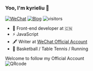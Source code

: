 ### Yoo, I'm kyrieliu 👋

[![WeChat](https://img.shields.io/badge/WeChat-Click%20to%20follow-%2307C160)](https://camo.githubusercontent.com/8ff07c44e0cd1a6155a210ac9bb1903be4dcf591e9537cc50709585827784100/68747470733a2f2f6b797269656c69752e636e2f696d616765732f7172636f6465322e6a7067)
[![Blog](https://img.shields.io/badge/Blog-Almost%20abandoned-blue)](https://kyrieliu.cn)
![visitors](https://visitor-badge.glitch.me/badge?page_id=KKKyrie.KKKyrie&right_color=red)


- 🍻 Front-end developer at 🇨🇳 
- ⚡ JavaScript
- 🖋 Writer at [WeChat Official Account](https://camo.githubusercontent.com/8ff07c44e0cd1a6155a210ac9bb1903be4dcf591e9537cc50709585827784100/68747470733a2f2f6b797269656c69752e636e2f696d616765732f7172636f6465322e6a7067)
- 🏃 Basketball / Table Tennis / Running  

  
 Welcome to follow my Official Account  
 ![QRcode](https://kyrieliu.cn/images/qrcode2.jpg)
